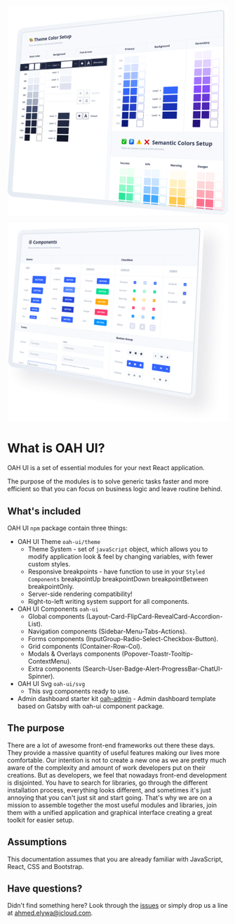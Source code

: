 ![theme](./theme.png)

![components](./components.png)

# What is OAH UI?

OAH UI is a set of essential modules for your next React application.

The purpose of the modules is to solve generic tasks faster and more efficient so that you can focus on business logic and leave routine behind.

## What's included

OAH UI `npm` package contain three things:

- OAH UI Theme `oah-ui/theme`
  - Theme System - set of `javaScript` object, which allows you to modify application look & feel by changing variables, with fewer custom styles.
  - Responsive breakpoints - have function to use in your `Styled Components` breakpointUp breakpointDown breakpointBetween breakpointOnly.
  - Server-side rendering compatibility!
  - Right-to-left writing system support for all components.
- OAH UI Components `oah-ui`
  - Global components (Layout-Card-FlipCard-RevealCard-Accordion-List).
  - Navigation components (Sidebar-Menu-Tabs-Actions).
  - Forms components (InputGroup-Radio-Select-Checkbox-Button).
  - Grid components (Container-Row-Col).
  - Modals & Overlays components (Popover-Toastr-Tooltip-ContextMenu).
  - Extra components (Search-User-Badge-Alert-ProgressBar-ChatUI-Spinner).
- OAH UI Svg `oah-ui/svg`
  - This svg components ready to use.
- Admin dashboard starter kit [oah-admin](https://github.com/AhmedElywa/oah-admin) - Admin dashboard template based on Gatsby with oah-ui component package.

## The purpose

There are a lot of awesome front-end frameworks out there these days.
They provide a massive quantity of useful features making our lives more comfortable.
Our intention is not to create a new one as we are pretty much aware of the complexity and amount of work developers put on their creations.
But as developers, we feel that nowadays front-end development is disjointed.
You have to search for libraries, go through the different installation process, everything looks different, and sometimes it's just annoying that you can't just sit and start going.
That's why we are on a mission to assemble together the most useful modules and libraries, join them with a unified application and graphical interface creating a great toolkit for easier setup.

## Assumptions

This documentation assumes that you are already familiar with JavaScript, React, CSS and Bootstrap.

## Have questions?

Didn't find something here? Look through the [issues](https://github.com/AhmedElywa/oah-ui/issues) or simply drop us a line at <ahmed.elywa@icloud.com>.
